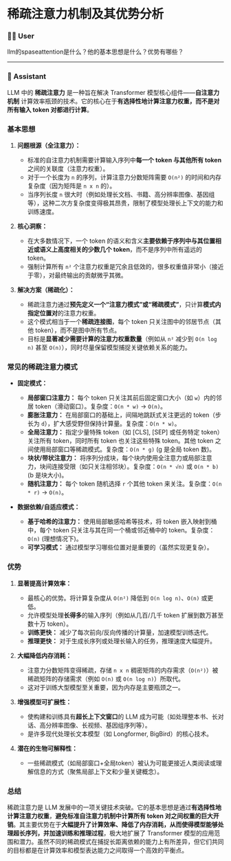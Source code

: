 # 稀疏注意力机制及其优势分析

### 🧑‍💻 User

llm的spaseattention是什么？他的基本思想是什么？优势有哪些？

---

### 🤖 Assistant

LLM 中的 **稀疏注意力** 是一种旨在解决 Transformer 模型核心组件——**自注意力机制** 计算效率瓶颈的技术。它的核心在于**有选择性地计算注意力权重，而不是对所有输入 token 对都进行计算**。

### 基本思想

1.  **问题根源（全注意力）：**
    *   标准的自注意力机制需要计算输入序列中**每一个 token 与其他所有 token** 之间的关联度（注意力权重）。
    *   对于一个长度为 `n` 的序列，计算注意力分数矩阵需要 `O(n²)` 的时间和内存复杂度（因为矩阵是 `n x n` 的）。
    *   当序列长度 `n` 很大时（例如处理长文档、书籍、高分辨率图像、基因组等），这种二次方复杂度变得极其昂贵，限制了模型处理长上下文的能力和训练速度。

2.  **核心洞察：**
    *   在大多数情况下，一个 token 的语义和含义**主要依赖于序列中与其位置相近或语义上高度相关的少数几个 token**，而不是序列中所有遥远的 token。
    *   强制计算所有 `n²` 个注意力权重是冗余且低效的，很多权重值非常小（接近于零），对最终输出的贡献微乎其微。

3.  **解决方案（稀疏化）：**
    *   稀疏注意力通过**预先定义一个“注意力模式”或“稀疏模式”**，只计算**模式内指定位置对**的注意力权重。
    *   这个模式相当于一个**稀疏连接图**，每个 token 只关注图中的邻居节点（其他 token），而不是图中所有节点。
    *   目标是**显著减少需要计算的注意力权重数量**（例如从 `n²` 减少到 `O(n log n)` 甚至 `O(n)`），同时尽量保留模型捕捉关键依赖关系的能力。

### 常见的稀疏注意力模式

*   **固定模式：**
    *   **局部窗口注意力：** 每个 token 只关注其前后固定窗口大小（如 `w`）内的邻居 token（滑动窗口）。复杂度：`O(n * w)` -> `O(n)`。
    *   **膨胀注意力：** 在局部窗口的基础上，间隔地跳跃式关注更远的 token（步长为 `d`），扩大感受野但保持计算量。复杂度：`O(n * w)`。
    *   **全局注意力：** 指定少量特殊 token（如 [CLS], [SEP] 或任务特定 token）关注所有 token，同时所有 token 也关注这些特殊 token。其他 token 之间使用局部窗口等稀疏模式。复杂度：`O(n * g)` (g 是全局 token 数)。
    *   **块状/带状注意力：** 将序列分成块，每个块内使用全注意力或局部注意力，块间连接受限（如只关注相邻块）。复杂度：`O(n * √n)` 或 `O(n * b)` (b 是块大小)。
    *   **随机注意力：** 每个 token 随机选择 `r` 个其他 token 来关注。复杂度：`O(n * r)` -> `O(n)`。

*   **数据依赖/自适应模式：**
    *   **基于哈希的注意力：** 使用局部敏感哈希等技术，将 token 嵌入映射到桶中，每个 token 只关注与其在同一个桶或邻近桶中的 token。复杂度：`O(n)` (理想情况下)。
    *   **可学习模式：** 通过模型学习哪些位置对是重要的（虽然实现更复杂）。

### 优势

1.  **显著提高计算效率：**
    *   最核心的优势。将计算复杂度从 `O(n²)` 降低到 `O(n log n)`、`O(n)` 或更低。
    *   允许模型处理**长得多**的输入序列（例如从几百/几千 token 扩展到数万甚至数十万 token）。
    *   **训练更快：** 减少了每次前向/反向传播的计算量，加速模型训练迭代。
    *   **推理更快：** 对于生成长序列或处理长输入的任务，推理速度大幅提升。

2.  **大幅降低内存消耗：**
    *   注意力分数矩阵变得稀疏，存储 `n x n` 稠密矩阵的内存需求（`O(n²)`）被稀疏矩阵的存储需求（例如 `O(n)` 或 `O(n log n)`）所取代。
    *   这对于训练大型模型至关重要，因为内存是主要瓶颈之一。

3.  **增强模型可扩展性：**
    *   使构建和训练具有**超长上下文窗口**的 LLM 成为可能（如处理整本书、长对话、高分辨率图像、长视频、基因组序列等）。
    *   是许多现代处理长文本模型（如 Longformer, BigBird）的核心技术。

4.  **潜在的生物可解释性：**
    *   一些稀疏模式（如局部窗口+全局token）被认为可能更接近人类阅读或理解信息的方式（聚焦局部上下文和少量关键概念）。

### 总结

稀疏注意力是 LLM 发展中的一项关键技术突破。它的基本思想是通过**有选择性地计算注意力权重**，**避免标准自注意力机制中计算所有 token 对之间权重的巨大开销**。其主要优势在于**大幅提升了计算效率、降低了内存消耗，从而使得模型能够处理超长序列，并加速训练和推理过程**，极大地扩展了 Transformer 模型的应用范围和潜力。虽然不同的稀疏模式在捕捉长距离依赖的能力上有所差异，但它们共同的目标都是在计算效率和模型表达能力之间取得一个高效的平衡点。
